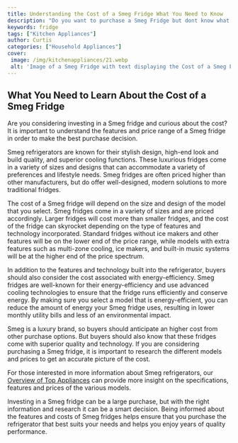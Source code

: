 ```yaml
---
title: Understanding the Cost of a Smeg Fridge What You Need to Know
description: "Do you want to purchase a Smeg Fridge but dont know what to expect when it comes to pricing Find out everything you need to know before you buy in this informative blog post"
keywords: fridge
tags: ["Kitchen Appliances"]
author: Curtis
categories: ["Household Appliances"]
cover: 
 image: /img/kitchenappliances/21.webp
 alt: 'Image of a Smeg Fridge with text displaying the Cost of a Smeg Fridge'
---
```

## What You Need to Learn About the Cost of a Smeg Fridge 
Are you considering investing in a Smeg fridge and curious about the cost? It is important to understand the features and price range of a Smeg fridge in order to make the best purchase decision.

Smeg refrigerators are known for their stylish design, high-end look and build quality, and superior cooling functions. These luxurious fridges come in a variety of sizes and designs that can accommodate a variety of preferences and lifestyle needs. Smeg fridges are often priced higher than other manufacturers, but do offer well-designed, modern solutions to more traditional fridges.

The cost of a Smeg fridge will depend on the size and design of the model that you select. Smeg fridges come in a variety of sizes and are priced accordingly. Larger fridges will cost more than smaller fridges, and the cost of the fridge can skyrocket depending on the type of features and technology incorporated. Standard fridges without ice makers and other features will be on the lower end of the price range, while models with extra features such as multi-zone cooling, ice makers, and built-in music systems will be at the higher end of the price spectrum.

In addition to the features and technology built into the refrigerator, buyers should also consider the cost associated with energy-efficiency. Smeg fridges are well-known for their energy-efficiency and use advanced cooling technologies to ensure that the fridge runs efficiently and conserve energy. By making sure you select a model that is energy-efficient, you can reduce the amount of energy your Smeg fridge uses, resulting in lower monthly utility bills and less of an environmental impact.

Smeg is a luxury brand, so buyers should anticipate an higher cost from other purchase options. But buyers should also know that these fridges come with superior quality and technology. If you are considering purchasing a Smeg fridge, it is important to research the different models and prices to get an accurate picture of the cost.

For those interested in more information about Smeg refrigerators, our [Overview of Top Appliances](./pages/appliance-overview) can provide more insight on the specifications, features and prices of the various models.

Investing in a Smeg fridge can be a large purchase, but with the right information and research it can be a smart decision. Being informed about the features and costs of Smeg fridges helps ensure that you purchase the refrigerator that best suits your needs and helps you enjoy years of quality performance.
